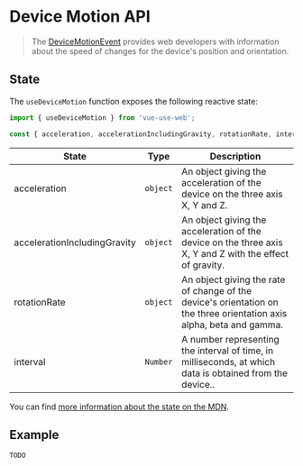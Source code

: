# Device Motion API

> The [DeviceMotionEvent](https://developer.mozilla.org/en-US/docs/Web/API/DeviceMotionEvent) provides web developers with information about the speed of changes for the device's position and orientation.

## State

The `useDeviceMotion` function exposes the following reactive state:

```js
import { useDeviceMotion } from 'vue-use-web';

const { acceleration, accelerationIncludingGravity, rotationRate, interval } = useDeviceMotion();
```

| State                        | Type     | Description                                                                                                          |
| ---------------------------- | -------- | -------------------------------------------------------------------------------------------------------------------- |
| acceleration                 | `object` | An object giving the acceleration of the device on the three axis X, Y and Z.                                        |
| accelerationIncludingGravity | `object` | An object giving the acceleration of the device on the three axis X, Y and Z with the effect of gravity.             |
| rotationRate                 | `object` | An object giving the rate of change of the device's orientation on the three orientation axis alpha, beta and gamma. |
| interval                     | `Number` | A number representing the interval of time, in milliseconds, at which data is obtained from the device..             |

You can find [more information about the state on the MDN](https://developer.mozilla.org/en-US/docs/Web/API/DeviceMotionEvent#Properties).

## Example

```
TODO
```
